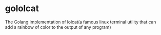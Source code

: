# gololcat
The Golang implementation of lolcat(a famous linux terminal utility that can add a rainbow of color to the output of any program)
